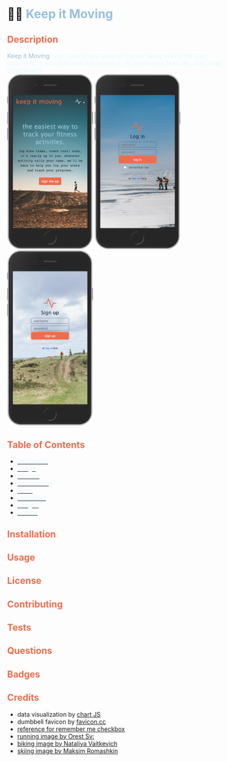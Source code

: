 # 🏃‍♀️ <span style="color:#98c1d9;">Keep it Moving</span>

## <span style="color: #ee6c4d;">Description</span>

<span style="color:#98c1d9;">
Keep it Moving
</span><span style="color: #e0fbfc;">is an easy to use workout tracker designed for the user looking for a straightforward experience. no extraneous features. Just what is necessary.
</span>

<br>

<img src="public/assets/readme/noAuth-iPhone.png" alt="drawing" width="200"/>
<img src="public/assets/readme/login-iPhone.png" alt="drawing" width="200"/>
<img src="public/assets/readme/signup-iPhone.png" alt="drawing" width="200"/>

## <span style="color: #ee6c4d;">Table of Contents</span>

- [<span style="color:#e0fbfc;">Installation](#installation)
- [<span style="color:#e0fbfc;">Usage](#usage)
- [<span style="color:#e0fbfc;">License](#license)
- [<span style="color:#e0fbfc;">Contributing](#contributing)
- [<span style="color:#e0fbfc;">Tests](#tests)
- [<span style="color:#e0fbfc;">Questions](#questions)
- [<span style="color:#e0fbfc;">Badges](#badges)
- [<span style="color:#e0fbfc;">Credits](#credits)

## <span style="color: #ee6c4d;">Installation</span>

## <span style="color: #ee6c4d;">Usage</span>

## <span style="color: #ee6c4d;">License</span>

## <span style="color: #ee6c4d;">Contributing</span>

## <span style="color: #ee6c4d;">Tests</span>

## <span style="color: #ee6c4d;">Questions</span>

## <span style="color: #ee6c4d;">Badges</span>

## <span style="color: #ee6c4d;">Credits</span>

- data visualization by [chart JS](https://www.chartjs.org/docs/latest/ 'great npm package for graphs, pie charts, etc')
- dumbbell favicon by [favicon.cc](https://www.favicon.cc/?action=edit_image&file_id=936438)
- [reference for remember me checkbox](https://codepen.io/AllThingsSmitty/pen/pOoeyz)
- [running image by Orest Sv: ](https://www.pexels.com/photo/photo-of-person-running-on-dirt-road-1821694/)
- [biking image by Nataliya Vaitkevich](https://www.pexels.com/photo/people-biking-on-a-dirt-road-5712935/])
- [skiing image by Maksim Romashkin](https://www.pexels.com/photo/unrecognizable-backpackers-skiing-on-frozen-lake-in-winter-7108244/)
